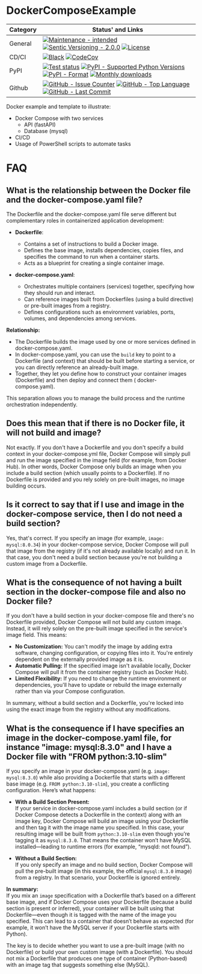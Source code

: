 # DockerComposeExample

| **Category** | **Status' and Links**                                                                                                                                                             |
| ------------ | --------------------------------------------------------------------------------------------------------------------------------------------------------------------------------- |
| General      | [![][general_maintenance_y_img]][general_maintenance_y_lnk] [![][general_semver_pic]][general_semver_link] [![][general_license_img]][general_license_lnk]                        |
| CD/CI        | [![][cicd_codestyle_img]][cicd_codestyle_lnk] [![][codecov_img]][codecov_lnk]                                                                                                     |
| PyPI         | [![][pypi_release_img]][pypi_release_lnk] [![][pypi_py_versions_img]][pypi_py_versions_lnk] [![][pypi_format_img]][pypi_format_lnk] [![][pypi_downloads_img]][pypi_downloads_lnk] |
| Github       | [![][gh_issues_img]][gh_issues_lnk] [![][gh_language_img]][gh_language_lnk] [![][gh_last_commit_img]][gh_last_commit_lnk]                                                         |

Docker example and template to illustrate:

- Docker Compose with two services
  - API (fastAPI)
  - Database (mysql)
- CI/CD
- Usage of PowerShell scripts to automate tasks

# FAQ

## What is the relationship between the Docker file and the docker-compose.yaml file?

The Dockerfile and the docker-compose.yaml file serve different but complementary roles in containerized application
development:

- **Dockerfile**:

  - Contains a set of instructions to build a Docker image.
  - Defines the base image, installs dependencies, copies files, and specifies the command to run when a container
    starts.
  - Acts as a blueprint for creating a single container image.

- **docker-compose.yaml**:

  - Orchestrates multiple containers (services) together, specifying how they should run and interact.
  - Can reference images built from Dockerfiles (using a build directive) or pre-built images from a registry.
  - Defines configurations such as environment variables, ports, volumes, and dependencies among services.

**Relationship:**

- The Dockerfile builds the image used by one or more services defined in docker-compose.yaml.
- In docker-compose.yaml, you can use the `build` key to point to a Dockerfile (and context) that should be built before
  starting a service, or you can directly reference an already-built image.
- Together, they let you define how to construct your container images (Dockerfile) and then deploy and connect them (
  docker-compose.yaml).

This separation allows you to manage the build process and the runtime orchestration independently.

## Does this mean that if there is no Docker file, it will not build and image?

Not exactly. If you don't have a Dockerfile and you don't specify a build context in your docker-compose.yml file,
Docker Compose will simply pull and run the image specified in the image field (for example, from Docker Hub). In other
words, Docker Compose only builds an image when you include a build section (which usually points to a Dockerfile). If
no Dockerfile is provided and you rely solely on pre-built images, no image building occurs.

## Is it correct to say that if I use and image in the docker-compose service, then I do not need a build section?

Yes, that's correct. If you specify an image (for example, `image: mysql:8.0.34`) in your docker-compose service, Docker
Compose will pull that image from the registry (if it's not already available locally) and run it. In that case, you
don't need a build section because you're not building a custom image from a Dockerfile.

## What is the consequence of not having a built section in the docker-compose file and also no Docker file?

If you don't have a build section in your docker-compose file and there's no Dockerfile provided, Docker Compose will
not build any custom image. Instead, it will rely solely on the pre-built image specified in the service's image field.
This means:

- **No Customization:** You can't modify the image by adding extra software, changing configuration, or copying files
  into it. You're entirely dependent on the externally provided image as it is.
- **Automatic Pulling:** If the specified image isn't available locally, Docker Compose will pull it from the container
  registry (such as Docker Hub).
- **Limited Flexibility:** If you need to change the runtime environment or dependencies, you'll have to update or
  rebuild the image externally rather than via your Compose configuration.

In summary, without a build section and a Dockerfile, you're locked into using the exact image from the registry without
any modifications.

## What is the consequence if I have specifies an image in the docker-compose.yaml file, for instance "image: mysql:8.3.0" and I have a Docker file with "FROM python:3.10-slim"

If you specify an image in your docker-compose.yaml (e.g. `image: mysql:8.3.0`) while also providing a Dockerfile that
starts with a different base image (e.g. `FROM python:3.10-slim`), you create a conflicting configuration. Here’s what
happens:

- **With a Build Section Present:**\
  If your service in docker-compose.yaml includes a build section (or if Docker Compose detects a Dockerfile in the
  context) along with an image key, Docker Compose will build an image using your Dockerfile and then tag it with the
  image name you specified. In this case, your resulting image will be built from `python:3.10-slim` even though you’re
  tagging it as `mysql:8.3.0`. That means the container won’t have MySQL installed—leading to runtime errors (for
  example, “mysqld: not found”).

- **Without a Build Section:**\
  If you only specify an image and no build section, Docker Compose will pull the pre-built image (in this example, the
  official `mysql:8.3.0` image) from a registry. In that scenario, your Dockerfile is ignored entirely.

**In summary:**\
If you mix an `image` specification with a Dockerfile that’s based on a different base image, and if Docker Compose uses
your Dockerfile (because a build section is present or inferred), your container will be built using that
Dockerfile—even though it is tagged with the name of the image you specified. This can lead to a container that doesn’t
behave as expected (for example, it won’t have the MySQL server if your Dockerfile starts with Python).

The key is to decide whether you want to use a pre-built image (with no Dockerfile) or build your own custom image (with
a Dockerfile). You should not mix a Dockerfile that produces one type of container (Python-based) with an image tag that
suggests something else (MySQL).

[cicd_codestyle_img]: https://img.shields.io/badge/code%20style-black-000000.svg "Black"
[cicd_codestyle_lnk]: https://github.com/psf/black "Black"
[codecov_img]: https://img.shields.io/codecov/c/gh/hendrikdutoit/dockercomposeexample "CodeCov"
[codecov_lnk]: https://app.codecov.io/gh/hendrikdutoit/dockercomposeexample "CodeCov"
[general_license_img]: https://img.shields.io/pypi/l/dockercomposeexample "License"
[general_license_lnk]: https://github.com/hendrikdutoit/dockercomposeexample/blob/master/LICENSE "License"
[general_maintenance_y_img]: https://img.shields.io/badge/Maintenance%20Intended-%E2%9C%94-green.svg?style=flat-square "Maintenance - intended"
[general_maintenance_y_lnk]: http://unmaintained.tech/ "Maintenance - intended"
[general_semver_link]: https://semver.org/ "Sentic Versioning - 2.0.0"
[general_semver_pic]: https://img.shields.io/badge/Semantic%20Versioning-2.0.0-brightgreen.svg?style=flat-square "Sentic Versioning - 2.0.0"
[gh_issues_img]: https://img.shields.io/github/issues-raw/hendrikdutoit/dockercomposeexample "GitHub - Issue Counter"
[gh_issues_lnk]: https://github.com/hendrikdutoit/dockercomposeexample/issues "GitHub - Issue Counter"
[gh_language_img]: https://img.shields.io/github/languages/top/hendrikdutoit/dockercomposeexample "GitHub - Top Language"
[gh_language_lnk]: https://github.com/hendrikdutoit/dockercomposeexample "GitHub - Top Language"
[gh_last_commit_img]: https://img.shields.io/github/last-commit/hendrikdutoit/dockercomposeexample/master "GitHub - Last Commit"
[gh_last_commit_lnk]: https://github.com/hendrikdutoit/dockercomposeexample/commit/master "GitHub - Last Commit"
[pypi_downloads_img]: https://img.shields.io/pypi/dm/dockercomposeexample "Monthly downloads"
[pypi_downloads_lnk]: https://pypi.org/project/dockercomposeexample/ "Monthly downloads"
[pypi_format_img]: https://img.shields.io/pypi/wheel/dockercomposeexample "PyPI - Format"
[pypi_format_lnk]: https://pypi.org/project/dockercomposeexample/ "PyPI - Format"
[pypi_py_versions_img]: https://img.shields.io/pypi/pyversions/dockercomposeexample "PyPI - Supported Python Versions"
[pypi_py_versions_lnk]: https://pypi.org/project/dockercomposeexample/ "PyPI - Supported Python Versions"
[pypi_release_img]: https://img.shields.io/pypi/v/dockercomposeexample "Test status"
[pypi_release_lnk]: https://pypi.org/project/dockercomposeexample/ "Test status"
